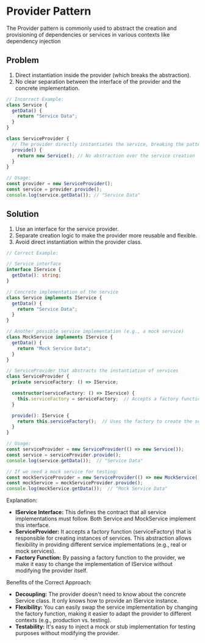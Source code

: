 # Provider Pattern

The Provider pattern is commonly used to abstract the creation and provisioning of dependencies or services in various contexts like dependency injection

## Problem

1. Direct instantiation inside the provider (which breaks the abstraction).
2. No clear separation between the interface of the provider and the concrete implementation.

```ts
// Incorrect Example: 
class Service {
  getData() {
    return "Service Data";
  }
}

class ServiceProvider {
  // The provider directly instantiates the service, breaking the pattern.
  provide() {
    return new Service(); // No abstraction over the service creation
  }
}

// Usage:
const provider = new ServiceProvider();
const service = provider.provide();
console.log(service.getData()); // "Service Data"
```

## Solution

1. Use an interface for the service provider.
2. Separate creation logic to make the provider more reusable and flexible.
3. Avoid direct instantiation within the provider class.

```ts
// Correct Example:

// Service interface
interface IService {
  getData(): string;
}

// Concrete implementation of the service
class Service implements IService {
  getData() {
    return "Service Data";
  }
}

// Another possible service implementation (e.g., a mock service)
class MockService implements IService {
  getData() {
    return "Mock Service Data";
  }
}

// ServiceProvider that abstracts the instantiation of services
class ServiceProvider {
  private serviceFactory: () => IService;

  constructor(serviceFactory: () => IService) {
    this.serviceFactory = serviceFactory;  // Accepts a factory function to create the service
  }

  provide(): IService {
    return this.serviceFactory();  // Uses the factory to create the service
  }
}

// Usage:
const serviceProvider = new ServiceProvider(() => new Service());
const service = serviceProvider.provide();
console.log(service.getData());  // "Service Data"

// If we need a mock service for testing:
const mockServiceProvider = new ServiceProvider(() => new MockService());
const mockService = mockServiceProvider.provide();
console.log(mockService.getData());  // "Mock Service Data"
```

Explanation: 
- **IService Interface:** This defines the contract that all service implementations must follow. Both Service and MockService implement this interface.
- **ServiceProvider:** It accepts a factory function (serviceFactory) that is responsible for creating instances of services. This abstraction allows flexibility in providing different service implementations (e.g., real or mock services).
- **Factory Function:** By passing a factory function to the provider, we make it easy to change the implementation of IService without modifying the provider itself.

Benefits of the Correct Approach:
- **Decoupling:** The provider doesn't need to know about the concrete Service class. It only knows how to provide an IService instance.
- **Flexibility:** You can easily swap the service implementation by changing the factory function, making it easier to adapt the provider to different contexts (e.g., production vs. testing).
- **Testability:** It's easy to inject a mock or stub implementation for testing purposes without modifying the provider.